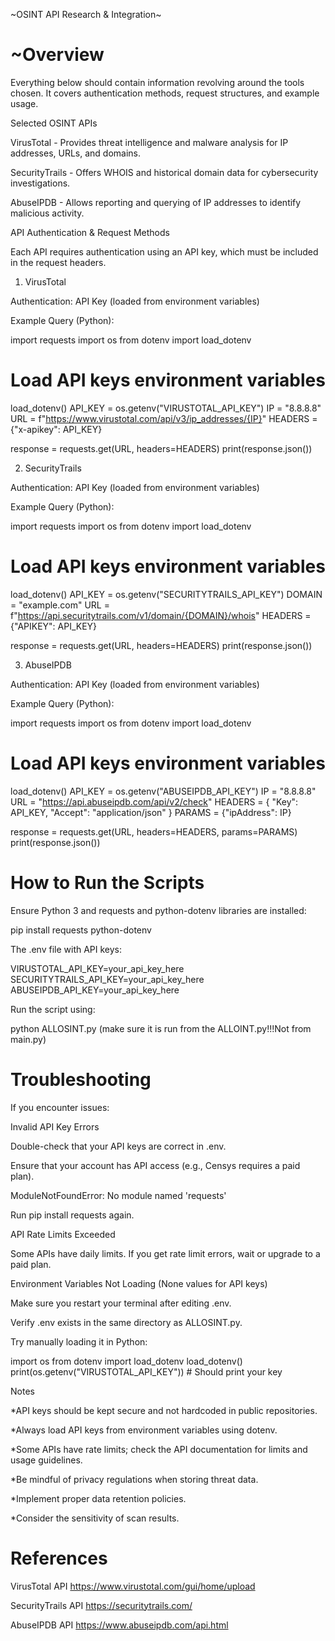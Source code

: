 ~OSINT API Research & Integration~

# ~Overview
Everything below should contain information revolving around the tools chosen. 
It covers authentication methods, request structures, and example usage.

Selected OSINT APIs

VirusTotal - Provides threat intelligence and malware analysis for IP addresses, URLs, and domains.

SecurityTrails - Offers WHOIS and historical domain data for cybersecurity investigations.

AbuseIPDB - Allows reporting and querying of IP addresses to identify malicious activity.

API Authentication & Request Methods

Each API requires authentication using an API key, which must be included in the request headers.

1. VirusTotal

Authentication: API Key (loaded from environment variables)

Example Query (Python):

import requests
import os
from dotenv import load_dotenv

# Load API keys environment variables
load_dotenv()
API_KEY = os.getenv("VIRUSTOTAL_API_KEY")
IP = "8.8.8.8"
URL = f"https://www.virustotal.com/api/v3/ip_addresses/{IP}"
HEADERS = {"x-apikey": API_KEY}

response = requests.get(URL, headers=HEADERS)
print(response.json())

2. SecurityTrails

Authentication: API Key (loaded from environment variables)

Example Query (Python):

import requests
import os
from dotenv import load_dotenv

# Load API keys environment variables
load_dotenv()
API_KEY = os.getenv("SECURITYTRAILS_API_KEY")
DOMAIN = "example.com"
URL = f"https://api.securitytrails.com/v1/domain/{DOMAIN}/whois"
HEADERS = {"APIKEY": API_KEY}

response = requests.get(URL, headers=HEADERS)
print(response.json())

3. AbuseIPDB

Authentication: API Key (loaded from environment variables)

Example Query (Python):

import requests
import os
from dotenv import load_dotenv

# Load API keys environment variables
load_dotenv()
API_KEY = os.getenv("ABUSEIPDB_API_KEY")
IP = "8.8.8.8"
URL = "https://api.abuseipdb.com/api/v2/check"
HEADERS = {
    "Key": API_KEY,
    "Accept": "application/json"
}
PARAMS = {"ipAddress": IP}

response = requests.get(URL, headers=HEADERS, params=PARAMS)
print(response.json())

# How to Run the Scripts

Ensure Python 3 and requests and python-dotenv libraries are installed:

pip install requests python-dotenv

The .env file with API keys:

VIRUSTOTAL_API_KEY=your_api_key_here
SECURITYTRAILS_API_KEY=your_api_key_here
ABUSEIPDB_API_KEY=your_api_key_here

Run the script using:

python ALLOSINT.py
(make sure it is run from the ALLOINT.py!!!Not from main.py)

# Troubleshooting

If you encounter issues:

Invalid API Key Errors

Double-check that your API keys are correct in .env.

Ensure that your account has API access (e.g., Censys requires a paid plan).

ModuleNotFoundError: No module named 'requests'

Run pip install requests again.

API Rate Limits Exceeded

Some APIs have daily limits. If you get rate limit errors, wait or upgrade to a paid plan.

Environment Variables Not Loading (None values for API keys)

Make sure you restart your terminal after editing .env.

Verify .env exists in the same directory as ALLOSINT.py.

Try manually loading it in Python:

import os
from dotenv import load_dotenv
load_dotenv()
print(os.getenv("VIRUSTOTAL_API_KEY"))  # Should print your key



Notes

*API keys should be kept secure and not hardcoded in public repositories.

*Always load API keys from environment variables using dotenv.

*Some APIs have rate limits; check the API documentation for limits and usage guidelines.

*Be mindful of privacy regulations when storing threat data.

*Implement proper data retention policies.

*Consider the sensitivity of scan results.

# References

VirusTotal API 
https://www.virustotal.com/gui/home/upload

SecurityTrails API 
https://securitytrails.com/

AbuseIPDB API 
https://www.abuseipdb.com/api.html
